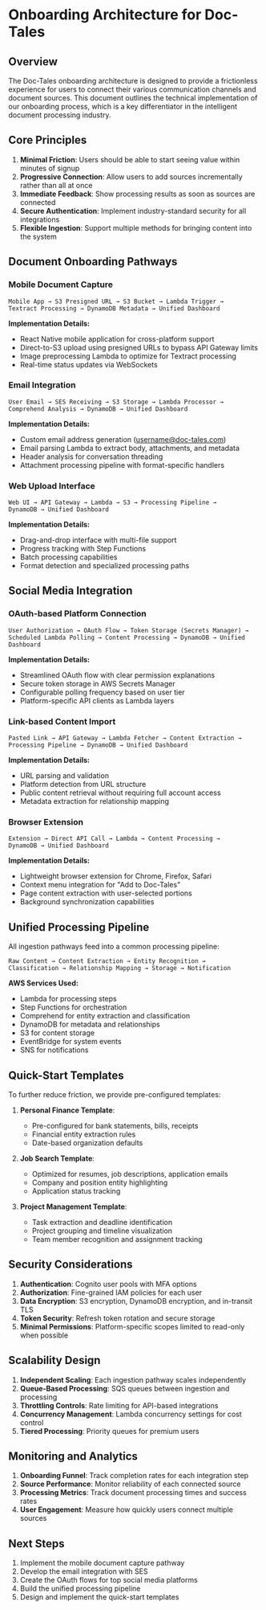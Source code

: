 # Onboarding Architecture for Doc-Tales

## Overview

The Doc-Tales onboarding architecture is designed to provide a frictionless experience for users to connect their various communication channels and document sources. This document outlines the technical implementation of our onboarding process, which is a key differentiator in the intelligent document processing industry.

## Core Principles

1. **Minimal Friction**: Users should be able to start seeing value within minutes of signup
2. **Progressive Connection**: Allow users to add sources incrementally rather than all at once
3. **Immediate Feedback**: Show processing results as soon as sources are connected
4. **Secure Authentication**: Implement industry-standard security for all integrations
5. **Flexible Ingestion**: Support multiple methods for bringing content into the system

## Document Onboarding Pathways

### Mobile Document Capture

```
Mobile App → S3 Presigned URL → S3 Bucket → Lambda Trigger → 
Textract Processing → DynamoDB Metadata → Unified Dashboard
```

**Implementation Details:**
- React Native mobile application for cross-platform support
- Direct-to-S3 upload using presigned URLs to bypass API Gateway limits
- Image preprocessing Lambda to optimize for Textract processing
- Real-time status updates via WebSockets

### Email Integration

```
User Email → SES Receiving → S3 Storage → Lambda Processor → 
Comprehend Analysis → DynamoDB → Unified Dashboard
```

**Implementation Details:**
- Custom email address generation (username@doc-tales.com)
- Email parsing Lambda to extract body, attachments, and metadata
- Header analysis for conversation threading
- Attachment processing pipeline with format-specific handlers

### Web Upload Interface

```
Web UI → API Gateway → Lambda → S3 → Processing Pipeline → 
DynamoDB → Unified Dashboard
```

**Implementation Details:**
- Drag-and-drop interface with multi-file support
- Progress tracking with Step Functions
- Batch processing capabilities
- Format detection and specialized processing paths

## Social Media Integration

### OAuth-based Platform Connection

```
User Authorization → OAuth Flow → Token Storage (Secrets Manager) → 
Scheduled Lambda Polling → Content Processing → DynamoDB → Unified Dashboard
```

**Implementation Details:**
- Streamlined OAuth flow with clear permission explanations
- Secure token storage in AWS Secrets Manager
- Configurable polling frequency based on user tier
- Platform-specific API clients as Lambda layers

### Link-based Content Import

```
Pasted Link → API Gateway → Lambda Fetcher → Content Extraction → 
Processing Pipeline → DynamoDB → Unified Dashboard
```

**Implementation Details:**
- URL parsing and validation
- Platform detection from URL structure
- Public content retrieval without requiring full account access
- Metadata extraction for relationship mapping

### Browser Extension

```
Extension → Direct API Call → Lambda → Content Processing → 
DynamoDB → Unified Dashboard
```

**Implementation Details:**
- Lightweight browser extension for Chrome, Firefox, Safari
- Context menu integration for "Add to Doc-Tales"
- Page content extraction with user-selected portions
- Background synchronization capabilities

## Unified Processing Pipeline

All ingestion pathways feed into a common processing pipeline:

```
Raw Content → Content Extraction → Entity Recognition → 
Classification → Relationship Mapping → Storage → Notification
```

**AWS Services Used:**
- Lambda for processing steps
- Step Functions for orchestration
- Comprehend for entity extraction and classification
- DynamoDB for metadata and relationships
- S3 for content storage
- EventBridge for system events
- SNS for notifications

## Quick-Start Templates

To further reduce friction, we provide pre-configured templates:

1. **Personal Finance Template**:
   - Pre-configured for bank statements, bills, receipts
   - Financial entity extraction rules
   - Date-based organization defaults

2. **Job Search Template**:
   - Optimized for resumes, job descriptions, application emails
   - Company and position entity highlighting
   - Application status tracking

3. **Project Management Template**:
   - Task extraction and deadline identification
   - Project grouping and timeline visualization
   - Team member recognition and assignment tracking

## Security Considerations

1. **Authentication**: Cognito user pools with MFA options
2. **Authorization**: Fine-grained IAM policies for each user
3. **Data Encryption**: S3 encryption, DynamoDB encryption, and in-transit TLS
4. **Token Security**: Refresh token rotation and secure storage
5. **Minimal Permissions**: Platform-specific scopes limited to read-only when possible

## Scalability Design

1. **Independent Scaling**: Each ingestion pathway scales independently
2. **Queue-Based Processing**: SQS queues between ingestion and processing
3. **Throttling Controls**: Rate limiting for API-based integrations
4. **Concurrency Management**: Lambda concurrency settings for cost control
5. **Tiered Processing**: Priority queues for premium users

## Monitoring and Analytics

1. **Onboarding Funnel**: Track completion rates for each integration step
2. **Source Performance**: Monitor reliability of each connected source
3. **Processing Metrics**: Track document processing times and success rates
4. **User Engagement**: Measure how quickly users connect multiple sources

## Next Steps

1. Implement the mobile document capture pathway
2. Develop the email integration with SES
3. Create the OAuth flows for top social media platforms
4. Build the unified processing pipeline
5. Design and implement the quick-start templates
